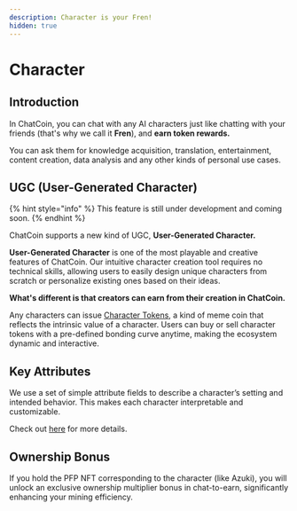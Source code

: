 ```yaml
---
description: Character is your Fren!
hidden: true
---
```


# Character

## Introduction

In ChatCoin, you can chat with any AI characters just like chatting with your friends (that's why we call it **Fren**), and **earn token rewards.**&#x20;

You can ask them for knowledge acquisition, translation, entertainment, content creation, data analysis and any other kinds of personal use cases.

## UGC (User-Generated Character)

{% hint style="info" %}
This feature is still under development and coming soon.
{% endhint %}

ChatCoin supports a new kind of UGC, **User-Generated Character.**&#x20;

**User-Generated Character** is one of the most playable and creative features of ChatCoin. Our intuitive character creation tool requires no technical skills, allowing users to easily design unique characters from scratch or personalize existing ones based on their ideas.

**What's different is that creators can earn from their creation in ChatCoin.**

Any characters can issue [Character Tokens](character-token-ctoken.md), a kind of meme coin that reflects the intrinsic value of a character. Users can buy or sell character tokens with a pre-defined bonding curve anytime, making the ecosystem dynamic and interactive.

## Key Attributes

We use a set of simple attribute fields to describe a character’s setting and intended behavior. This makes each character interpretable and customizable.

Check out [here](attributes.md) for more details.

## Ownership Bonus

If you hold the PFP NFT corresponding to the character (like Azuki), you will unlock an exclusive ownership multiplier bonus in chat-to-earn, significantly enhancing your mining efficiency.
